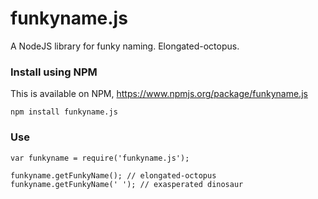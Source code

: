 funkyname.js
============

A NodeJS library for funky naming. Elongated-octopus.

### Install using NPM

This is available on NPM, https://www.npmjs.org/package/funkyname.js

    npm install funkyname.js
    
### Use

    var funkyname = require('funkyname.js');
    
    funkyname.getFunkyName(); // elongated-octopus
    funkyname.getFunkyName(' '); // exasperated dinosaur
